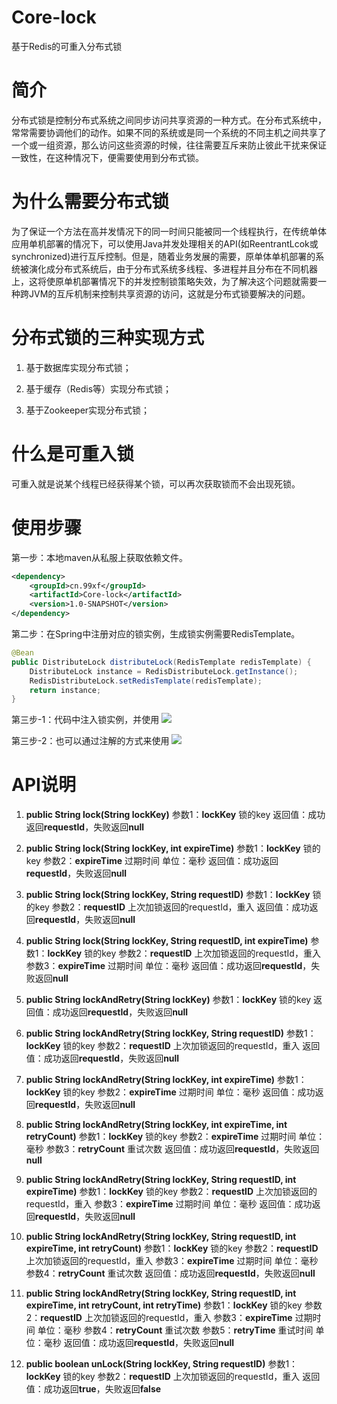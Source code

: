 # Core-lock
基于Redis的可重入分布式锁

# 简介
分布式锁是控制分布式系统之间同步访问共享资源的一种方式。在分布式系统中，常常需要协调他们的动作。如果不同的系统或是同一个系统的不同主机之间共享了一个或一组资源，那么访问这些资源的时候，往往需要互斥来防止彼此干扰来保证一致性，在这种情况下，便需要使用到分布式锁。

# 为什么需要分布式锁
为了保证一个方法在高并发情况下的同一时间只能被同一个线程执行，在传统单体应用单机部署的情况下，可以使用Java并发处理相关的API(如ReentrantLcok或synchronized)进行互斥控制。但是，随着业务发展的需要，原单体单机部署的系统被演化成分布式系统后，由于分布式系统多线程、多进程并且分布在不同机器上，这将使原单机部署情况下的并发控制锁策略失效，为了解决这个问题就需要一种跨JVM的互斥机制来控制共享资源的访问，这就是分布式锁要解决的问题。

# 分布式锁的三种实现方式
1. 基于数据库实现分布式锁；

2. 基于缓存（Redis等）实现分布式锁；

3. 基于Zookeeper实现分布式锁；

# 什么是可重入锁
可重入就是说某个线程已经获得某个锁，可以再次获取锁而不会出现死锁。

# 使用步骤
第一步：本地maven从私服上获取依赖文件。
```xml
<dependency>
	<groupId>cn.99xf</groupId>
	<artifactId>Core-lock</artifactId>
	<version>1.0-SNAPSHOT</version>
</dependency>
```
第二步：在Spring中注册对应的锁实例，生成锁实例需要RedisTemplate。
```java
@Bean
public DistributeLock distributeLock(RedisTemplate redisTemplate) {
	DistributeLock instance = RedisDistributeLock.getInstance();
	RedisDistributeLock.setRedisTemplate(redisTemplate);
	return instance;
}
```
第三步-1：代码中注入锁实例，并使用
![](http://192.168.1.151:4999/server/../Public/Uploads/2020-06-11/5ee1776bd0544.png)

第三步-2：也可以通过注解的方式来使用
![](http://192.168.1.151:4999/server/../Public/Uploads/2020-06-11/5ee177c7c3241.png)

# API说明
1. **public String lock(String lockKey)**
	参数1：**lockKey** 锁的key
	返回值：成功返回**requestId**，失败返回**null**
	
2. **public String lock(String lockKey, int expireTime)**
	参数1：**lockKey** 锁的key
	参数2：**expireTime** 过期时间 单位：毫秒
	返回值：成功返回**requestId**，失败返回**null**
	
3. **public String lock(String lockKey, String requestID)**
	参数1：**lockKey** 锁的key
	参数2：**requestID** 上次加锁返回的requestId，重入
	返回值：成功返回**requestId**，失败返回**null**
	
4. **public String lock(String lockKey, String requestID, int expireTime)**
	参数1：**lockKey** 锁的key
	参数2：**requestID** 上次加锁返回的requestId，重入
	参数3：**expireTime** 过期时间 单位：毫秒
	返回值：成功返回**requestId**，失败返回**null**
	
5. **public String lockAndRetry(String lockKey)**
	参数1：**lockKey** 锁的key
	返回值：成功返回**requestId**，失败返回**null**
	
6. **public String lockAndRetry(String lockKey, String requestID)**
	参数1：**lockKey** 锁的key
	参数2：**requestID** 上次加锁返回的requestId，重入
	返回值：成功返回**requestId**，失败返回**null**
	
7. **public String lockAndRetry(String lockKey, int expireTime)**
	参数1：**lockKey** 锁的key
	参数2：**expireTime** 过期时间 单位：毫秒
	返回值：成功返回**requestId**，失败返回**null**
	
8. **public String lockAndRetry(String lockKey, int expireTime, int retryCount)**
	参数1：**lockKey** 锁的key
	参数2：**expireTime** 过期时间 单位：毫秒
	参数3：**retryCount** 重试次数
	返回值：成功返回**requestId**，失败返回**null**
	
9. **public String lockAndRetry(String lockKey, String requestID, int expireTime)**
	参数1：**lockKey** 锁的key
	参数2：**requestID** 上次加锁返回的requestId，重入
	参数3：**expireTime** 过期时间 单位：毫秒
	返回值：成功返回**requestId**，失败返回**null**
	
10. **public String lockAndRetry(String lockKey, String requestID, int expireTime, int retryCount)**
	参数1：**lockKey** 锁的key
	参数2：**requestID** 上次加锁返回的requestId，重入
	参数3：**expireTime** 过期时间 单位：毫秒
	参数4：**retryCount** 重试次数
	返回值：成功返回**requestId**，失败返回**null**
	
11. **public String lockAndRetry(String lockKey, String requestID, int expireTime, int retryCount, int retryTime)**
	参数1：**lockKey** 锁的key
	参数2：**requestID** 上次加锁返回的requestId，重入
	参数3：**expireTime** 过期时间 单位：毫秒
	参数4：**retryCount** 重试次数
	参数5：**retryTime** 重试时间 单位：毫秒
	返回值：成功返回**requestId**，失败返回**null**
	
12.  **public boolean unLock(String lockKey, String requestID)**
	参数1：**lockKey** 锁的key
	参数2：**requestID** 上次加锁返回的requestId，重入
	返回值：成功返回**true**，失败返回**false**




